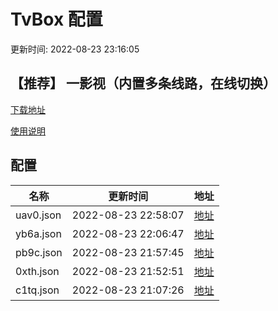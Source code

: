 # TvBox 配置

更新时间: 2022-08-23 23:16:05

## 【推荐】 一影视（内置多条线路，在线切换）

[下载地址](https://ghproxy.com/https://raw.githubusercontent.com/tv-player/apks/main/live/一影视.apk)

[使用说明](https://github.com/tv-player/apks/blob/main/README.md)

## 配置


|   名称  | 更新时间  |地址  |
|  ----  | ----  |----  |
|  uav0.json | 2022-08-23 22:58:07 |[地址](https://box.okeybox.top/tv/uav0.json) |
|  yb6a.json | 2022-08-23 22:06:47 |[地址](https://box.okeybox.top/tv/yb6a.json) |
|  pb9c.json | 2022-08-23 21:57:45 |[地址](https://box.okeybox.top/tv/pb9c.json) |
|  0xth.json | 2022-08-23 21:52:51 |[地址](https://box.okeybox.top/tv/0xth.json) |
|  c1tq.json | 2022-08-23 21:07:26 |[地址](https://box.okeybox.top/tv/c1tq.json) |
  






